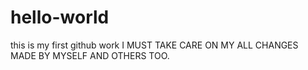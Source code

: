 # hello-world
this is my first github work
I MUST TAKE CARE ON MY ALL CHANGES MADE BY MYSELF AND OTHERS TOO.
